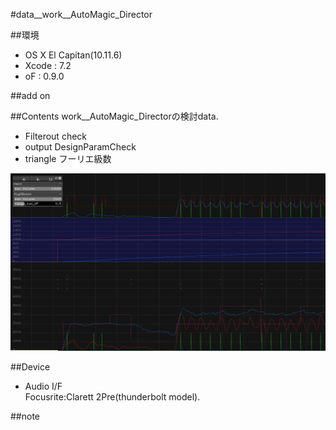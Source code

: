 #data__work__AutoMagic_Director

##環境
*	OS X El Capitan(10.11.6)
*	Xcode : 7.2
*	oF : 0.9.0

##add on

##Contents
work__AutoMagic_Directorの検討data.  
*	Filterout check
*	output DesignParamCheck
*	triangle フーリエ級数

![image](./image_0.png)  

##Device
*	Audio I/F  
	Focusrite:Clarett 2Pre(thunderbolt model).  

##note



